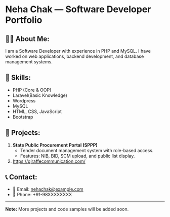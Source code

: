 # Neha Chak — Software Developer Portfolio

## 👩‍💻 About Me:
I am a Software Developer with experience in PHP and MySQL. I have worked on web applications, backend development, and database management systems.

## 🔧 Skills:
- PHP (Core & OOP)
- Laravel(Basic Knowledge)
- Wordpress 
- MySQL
- HTML, CSS, JavaScript
- Bootstrap

## 📂 Projects:
1. **State Public Procurement Portal (SPPP)**
   - Tender document management system with role-based access.
   - Features: NIB, BID, SCM upload, and public list display.
2. https://giraffecommunication.com/

## 📞 Contact:
- 📧 Email: nehachak@example.com
- 📱 Phone: +91-98XXXXXXXX

---

**Note:** More projects and code samples will be added soon.


